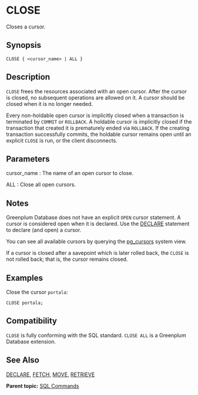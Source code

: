 # CLOSE

Closes a cursor.

## Synopsis

``` {#sql_command_synopsis}
CLOSE { <cursor_name> | ALL }
```

## Description

`CLOSE` frees the resources associated with an open cursor. After the cursor is closed, no subsequent operations are allowed on it. A cursor should be closed when it is no longer needed.

Every non-holdable open cursor is implicitly closed when a transaction is terminated by `COMMIT` or `ROLLBACK`. A holdable cursor is implicitly closed if the transaction that created it is prematurely ended via `ROLLBACK`. If the creating transaction successfully commits, the holdable cursor remains open until an explicit `CLOSE` is run, or the client disconnects.

## Parameters

cursor_name
:   The name of an open cursor to close.

ALL
:   Close all open cursors.

## Notes

Greenplum Database does not have an explicit `OPEN` cursor statement. A cursor is considered open when it is declared. Use the [DECLARE](DECLARE.html) statement to declare (and open) a cursor.

You can see all available cursors by querying the [pg_cursors](../system_catalogs/catalog_ref-views.html#pg_cursors) system view.

If a cursor is closed after a savepoint which is later rolled back, the `CLOSE` is not rolled back; that is, the cursor remains closed.

## Examples

Close the cursor `portala`:

```
CLOSE portala;
```

## Compatibility

`CLOSE` is fully conforming with the SQL standard. `CLOSE ALL` is a Greenplum Database extension.

## See Also

[DECLARE](DECLARE.html), [FETCH](FETCH.html), [MOVE](MOVE.html), [RETRIEVE](RETRIEVE.html)

**Parent topic:** [SQL Commands](../sql_commands/sql_ref.html)


